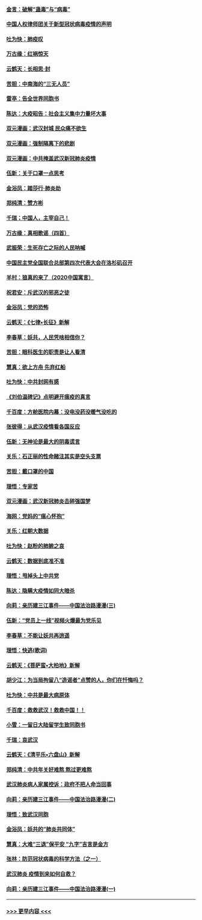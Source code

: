#### [金言：破解“蛊毒”与“病毒”](../pages/nsc993/n11864103.md?t=02130811) 
#### [中国人权律师团关于新型冠状病毒疫情的声明](../pages/nsc993/n11864249.md?t=02130811) 
#### [吐为快：肺疫叹](../pages/nsc993/n11864027.md?t=02130811) 
#### [万古缘：红祸惊天](../pages/nsc993/n11864079.md?t=02130811) 
#### [云鹤天：长相思‧封](../pages/nsc993/n11864006.md?t=02130811) 
#### [苦胆：中南海的“三无人员”](../pages/nsc993/n11862997.md?t=02130811) 
#### [雷亭：告全世界同胞书](../pages/nsc993/n11862572.md?t=02130811) 
#### [陈达：大疫昭告：社会主义集中力量坏大事](../pages/nsc993/n11859419.md?t=02130811) 
#### [双元漫画：武汉封城 民众痛不欲生](../pages/nsc993/n11859287.md?t=02130811) 
#### [双元漫画：强制隔离下的悲剧](../pages/nsc993/n11859244.md?t=02130811) 
#### [双元漫画：中共掩盖武汉新冠肺炎疫情](../pages/nsc993/n11858249.md?t=02130811) 
#### [伍新：关于口罩一点思考](../pages/nsc993/n11859195.md?t=02130811) 
#### [金浴凤：踏莎行‧肺炎劫](../pages/nsc993/n11858227.md?t=02130811) 
#### [郑纯清：赞方彬](../pages/nsc993/n11856803.md?t=02130811) 
#### [千瑞；中国人，主宰自己！](../pages/nsc993/n11856793.md?t=02130811) 
#### [万古缘：真相歌谣（四首）](../pages/nsc993/n11856263.md?t=02130811) 
#### [武振荣：生死存亡之际的人民呐喊](../pages/nsc993/n11856256.md?t=02130811) 
#### [中国民主党全国联合总部第四次代表大会在洛杉矶召开](../pages/nsc993/n11856344.md?t=02130811) 
#### [羊村：狼真的来了（2020中国寓言）](../pages/nsc993/n11856229.md?t=02130811) 
#### [祝君安：斥武汉的邪恶之徒](../pages/nsc993/n11855861.md?t=02130811) 
#### [金浴凤：党的恐怖](../pages/nsc993/n11855849.md?t=02130811) 
#### [云鹤天：《七律▪长征》新解](../pages/nsc993/n11855479.md?t=02130811) 
#### [李春草：妖共，人民凭啥相信你？](../pages/nsc993/n11855196.md?t=02130811) 
#### [苦胆：眼科医生的职责是让人看清](../pages/nsc993/n11853840.md?t=02130811) 
#### [慧真：欲上方舟 先弃红船](../pages/nsc993/n11853483.md?t=02130811) 
#### [吐为快：中共封网有感](../pages/nsc993/n11852575.md?t=02130811) 
#### [《刘伯温碑记》点明避开瘟疫的真言](../pages/nsc993/n11852128.md?t=02130811) 
#### [千百度：方舱医院内幕：没电没药没暖气没吃的](../pages/nsc993/n11850211.md?t=02130811) 
#### [张彼得：从武汉疫情看各国反应](../pages/nsc993/n11850102.md?t=02130811) 
#### [伍新：无神论是最大的阴毒谎言](../pages/nsc993/n11846129.md?t=02130811) 
#### [关乐：石正丽的性命赌注其实是空头支票](../pages/nsc993/n11846109.md?t=02130811) 
#### [苦胆：戴口罩的中国](../pages/nsc993/n11845576.md?t=02130811) 
#### [理悟：专家苦](../pages/nsc993/n11845564.md?t=02130811) 
#### [双元漫画：武汉新冠肺炎击碎强国梦](../pages/nsc993/n11843320.md?t=02130811) 
#### [海网：党妈的“瘟心怀抱”](../pages/nsc993/n11840740.md?t=02130811) 
#### [关乐：红朝大数据](../pages/nsc993/n11840675.md?t=02130811) 
#### [吐为快：赵粉的肺腑之哀](../pages/nsc993/n11840618.md?t=02130811) 
#### [云鹤天：数据到底准不准](../pages/nsc993/n11840325.md?t=02130811) 
#### [理悟：甩掉头上中共党](../pages/nsc993/n11838826.md?t=02130811) 
#### [陈达：隐瞒大疫情如同大暗杀](../pages/nsc993/n11838771.md?t=02130811) 
#### [向莉：亲历建三江事件——中国法治路漫漫(三)](../pages/nsc993/n11831825.md?t=02130811) 
#### [伍新：“党员上一线”视频火爆最为党乐见](../pages/nsc993/n11838200.md?t=02130811) 
#### [李春草：不能让妖共再逍遥](../pages/nsc993/n11838102.md?t=02130811) 
#### [理悟：快逃(歌词)](../pages/nsc993/n11838083.md?t=02130811) 
#### [云鹤天：《菩萨蛮▪大柏地》新解](../pages/nsc993/n11838059.md?t=02130811) 
#### [胡少江：为当局拘留八“造谣者”点赞的人，你们在忏悔吗？](../pages/nsc993/n11836801.md?t=02130811) 
#### [吐为快：中共是最大病原体](../pages/nsc993/n11836748.md?t=02130811) 
#### [千百度：救救武汉！救救中国！！](../pages/nsc993/n11836145.md?t=02130811) 
#### [小雪：一留日大陆留学生致同胞书](../pages/nsc993/n11834624.md?t=02130811) 
#### [千瑞：哀武汉](../pages/nsc993/n11833647.md?t=02130811) 
#### [云鹤天：《清平乐▪六盘山》新解](../pages/nsc993/n11833611.md?t=02130811) 
#### [郑纯清：中共年关好难熬 熬过更难熬](../pages/nsc993/n11833489.md?t=02130811) 
#### [武汉肺炎病人家属控诉：政府不把人命当回事](../pages/nsc993/n11833205.md?t=02130811) 
#### [向莉：亲历建三江事件——中国法治路漫漫(二)](../pages/nsc993/n11829102.md?t=02130811) 
#### [理悟：致武汉同胞](../pages/nsc993/n11831522.md?t=02130811) 
#### [金浴凤：妖共的“肺炎共同体”](../pages/nsc993/n11829448.md?t=02130811) 
#### [慧真：大难“三退”保平安 “九字”吉言是金方](../pages/nsc993/n11829501.md?t=02130811) 
#### [张林：防范冠状病毒的科学方法（之一）](../pages/nsc993/n11828618.md?t=02130811) 
#### [武汉肺炎 疫情到来如何自救？](../pages/nsc993/n11827632.md?t=02130811) 
#### [向莉：亲历建三江事件——中国法治路漫漫(一)](../pages/nsc993/n11827190.md?t=02130811) 

----
#### [ >>> 更早内容 <<< ](../indexes/nsc993-earlier.md)
